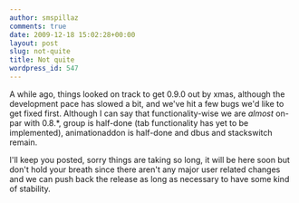 ```yaml
---
author: smspillaz
comments: true
date: 2009-12-18 15:02:28+00:00
layout: post
slug: not-quite
title: Not quite
wordpress_id: 547
---
```


A while ago, things looked on track to get 0.9.0 out by xmas, although the development pace has slowed a bit, and we've hit a few bugs we'd like to get fixed first. Although I can say that functionality-wise we are _almost_ on-par with 0.8.*, group is half-done (tab functionality has yet to be implemented), animationaddon is half-done and dbus and stackswitch remain.

I'll keep you posted, sorry things are taking so long, it will be here soon but don't hold your breath since there aren't any major user related changes and we can push back the release as long as necessary to have some kind of stability.
